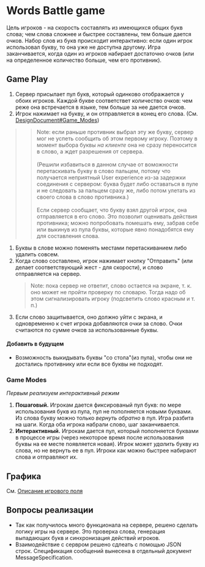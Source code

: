 # Words Battle game #
Цель игроков - на скорость составлять из имеющихся общих букв слова; чем слова сложнее и быстрее составлены, тем больше дается очков. Набор слов из букв происходит интерактивно: если один игрок использовал букву, то она уже не доступна другому. Игра заканчивается, когда один из игроков набирает достаточно очков (или на определенное количество больше, чем его противник).


## Game Play ##
  1. Сервер присылает пул букв, который одинково отображается у обоих игроков. Каждой букве соответствет количество очков: чем реже она встречается в языке, тем больше за нее дается очков.
  1. Игрок нажимает на букву, и он отправляется в конец его слова. (См. [DesignDocument#Game\_Modes](DesignDocument#Game_Modes.md))
> > Note: если раньше противник выбрал эту же букву, сервер мог не успеть сообщить об этом первому игроку. Поэтому в момент выбора буквы _на клиенте_ она не сразу переносится в слово, а ждет разрешения от сервера.<br><br>(Решили избавиться в данном случае от воможности перетаскивать букву в слово пальцем, потому что получается неприятный User experience из-за задержки соединения с сервером: буква будет либо оставаться в пуле и не следовать за пальцем сразу же, либо потом улетать из своего слова в слово противника.)<br><br>Если сервер сообщает, что букву взял другой игрок, она отправляется в его слово. Это позволит оценивать действия противника; можно попробовать помешать ему, забрав себе или выкинув из пула буквы, которые явно понадобятся ему для составления слова.<br>
</li></ul><ol><li>Буквы в слове можно поменять местами перетаскиванием либо удалить совсем.<br>
</li><li>Когда слово составлено, игрок нажимает кнопку "Отправить" (или делает соответствующий жест - для скорости), и слово отправляется на сервер.<br>
<blockquote>Note: пока сервер не ответит, слово остается на экране, т. к. оно может не пройти проверку по словарю. Тогда надо об этом сигнализировать игроку (подсветить слово красным и т. п.)<br>
</blockquote></li><li>Если слово защитывается, оно должно уйти с экрана, и одновременно к счет игрока добавляются очки за слово. Очки считаются по сумме очков за использованные буквы.</li></ol>

<h4>Добавить в будущем</h4>
<ul><li>Возможность выкидывать буквы "со стола"(из пула), чтобы они не достались противнику или если все буквы не подходят.</li></ul>

<h3>Game Modes</h3>
<i>Первым реализуем интерактивный режим</i>

<ol><li><b>Пошаговый.</b> Игрокам дается фиксированый пул букв: по мере использования букв из пула, пул не пополняется новыми буквами. Из слова букву можно только <i>вернуть обратно</i> в пул. Игра разбита на шаги. Когда оба игрока набрали слово, шаг заканчивается.<br>
</li><li><b>Интерактивный.</b> Игрокам дается пул, который пополняется буквами в процессе игры (через некоторое время после использования буквы на ее месте появляется новая). Игрок может <i>удалить</i> букву из слова, но не вернуть ее в пул. Игроки как можно быстрее набирают слова и отправляют их.</li></ol>


<h2>Графика</h2>
См. <a href='game_view.md'>Описание игрового поля</a>


<h2>Вопросы реализации</h2>
<ul><li>Так как получилось много функционала на сервере, решено сделать логику игры на сервере. Это проверка слова, генерация выпадающих букв и синхронизация действий игроков.<br>
</li><li>Взаимодействие с сервром решено сдлеать с помощью JSON строк. Спецификация сообщений вынесена в отдельный документ MessageSpecification.